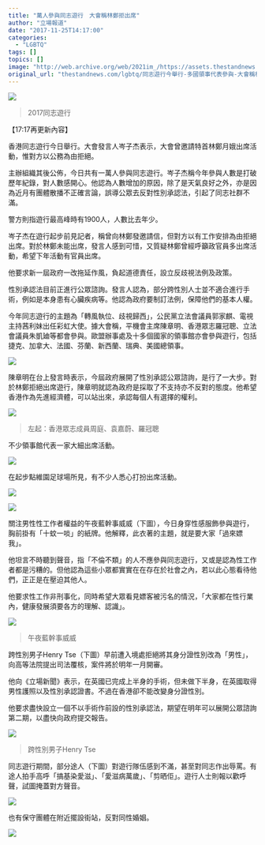 ```yaml
---
title: "萬人參與同志遊行　大會稱林鄭拒出席"
author: "立場報道"
date: "2017-11-25T14:17:00"
categories:
  - "LGBTQ"
tags: []
topics: []
image: "http://web.archive.org/web/2021im_/https://assets.thestandnews.com/media/photos/23800192_10159496029460265_2129802735071408002_o_PQWWw.jpg"
original_url: "thestandnews.com/lgbtq/同志遊行今舉行-多國領事代表參與-大會稱林鄭拒出席"
---
```

![](http://web.archive.org/web/2021im_/https://assets.thestandnews.com/media/photos/23800192_10159496029460265_2129802735071408002_o_PQWWw.jpg)
> 2017同志遊行

【17:17再更新內容】

香港同志遊行今日舉行。大會發言人岑子杰表示，大會曾邀請特首林鄭月娥出席活動，惟對方以公務為由拒絕。

主辦組織其後公佈，今日共有一萬人參與同志遊行。岑子杰稱今年參與人數是打破歷年紀錄，對人數感開心。他認為人數增加的原因，除了是天氣良好之外，亦是因為近月有團體散播不正確言論，誤導公眾去反對性別承認法，引起了同志社群不滿。

警方則指遊行最高峰時有1900人，人數比去年少。

岑子杰在遊行起步前見記者，稱曾向林鄭發邀請信，但對方以有工作安排為由拒絕出席。對於林鄭未能出席，發言人感到可惜，又質疑林鄭曾經呼籲政官員多出席活動，希望下年活動有官員出席。

他要求新一屆政府一改拖延作風，負起道德責任，設立反歧視法例及政策。

性別承認法目前正進行公眾諮詢。發言人認為，部分跨性別人士並不適合進行手術，例如是本身患有心臟疾病等。他認為政府要制訂法例，保障他們的基本人權。

今年同志遊行的主題為「轉風執位、歧視歸西」，公民黨立法會議員郭家麒、電視主持茜利妹出任彩虹大使。據大會稱，平機會主席陳章明、香港眾志羅冠聰、立法會議員朱凱廸等都會參與。歐盟辦事處及十多個國家的領事館亦會參與遊行，包括捷克、加拿大、法國、芬蘭、新西蘭、瑞典、美國總領事。

![](http://web.archive.org/web/2021im_/https://assets.thestandnews.com/media/photos/23845795_10159496110955265_5001411051630759413_o_CGFMM.jpg)

陳章明在台上發言時表示，今屆政府展開了性別承認公眾諮詢，是行了一大步。對於林鄭拒絕出席遊行，陳章明就認為政府是採取了不支持亦不反對的態度。他希望香港作為先進經濟體，可以站出來，承認每個人有選擇的權利。

![](http://web.archive.org/web/2021im_/https://assets.thestandnews.com/media/photos/23926446_10159496050905265_6341736016649977420_o_7FUDX.jpg)
> 左起：香港眾志成員周庭、袁嘉蔚、羅冠聰

不少領事館代表一家大細出席活動。

![](http://web.archive.org/web/2021im_/https://assets.thestandnews.com/media/photos/23926369_10159496029465265_2342355074858035441_o_nxVLi.jpg)

在起步點維園足球場所見，有不少人悉心打扮出席活動。

![](http://web.archive.org/web/2021im_/https://assets.thestandnews.com/media/photos/23916372_10213175617319316_3167032610805673008_o_44tYg.jpg)

![](http://web.archive.org/web/2021im_/https://assets.thestandnews.com/media/photos/23825944_10213175617239314_5948118021994144719_o_kG2OB.jpg)

關注男性性工作者權益的午夜藍幹事威威（下圖），今日身穿性感服飾參與遊行，胸前掛有「十蚊一啖」的紙牌。他解釋，此衣著的主題，就是要大家「過來嫖我」。

他坦言不時聽到聲音，指「不倫不類」的人不應參與同志遊行，又或是認為性工作者都是污糟的。但他認為這些小眾都實實在在存在於社會之內，若以此心態看待他們，正正是在壓迫其他人。

他要求性工作非刑事化，同時希望大眾看見嫖客被污名的情況，「大家都在性行業內，健康發展須要各方的理解、認識」。

![](http://web.archive.org/web/2021im_/https://assets.thestandnews.com/media/photos/24068435_10213175915086760_1243889220981004395_o_IiqdX.jpg)
> 午夜藍幹事威威

跨性別男子Henry Tse（下圖）早前遭入境處拒絕將其身分證性別改為「男性」，向高等法院提出司法覆核，案件將於明年一月開審。

他向《立場新聞》表示，在英國已完成上半身的手術，但未做下半身，在英國取得男性護照以及性別承認證書。不過在香港卻不能改變身分證性別。

他要求盡快設立一個不以手術作前設的性別承認法，期望在明年可以展開公眾諮詢第二期，以盡快向政府提交報告。

![](http://web.archive.org/web/2021im_/https://assets.thestandnews.com/media/photos/23847121_10213175998688850_3669239292063126402_o_AIAJZ.jpg)
> 跨性別男子Henry Tse

同志遊行期間，部分途人（下圖）對遊行隊伍感到不滿，甚至對同志作出辱罵。有途人拍手高呼「搞基染愛滋」、「愛滋病萬歲」、「剪晒佢」。遊行人士則報以歡呼聲，試圖掩蓋對方聲音。

![](http://web.archive.org/web/2021im_/https://assets.thestandnews.com/media/photos/23847305_10213176075890780_124495611086973763_o_NSZ1l.jpg)

也有保守團體在附近擺設街站，反對同性婚姻。

![](http://web.archive.org/web/2021im_/https://assets.thestandnews.com/media/photos/23845857_10213175617199313_5219764906710919113_o_TA9eh.jpg)